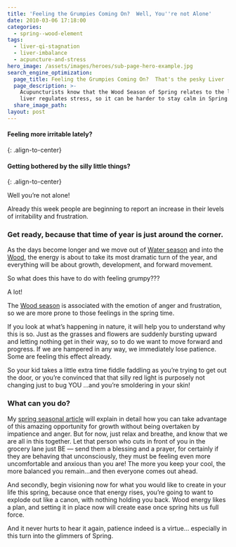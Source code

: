 ```yaml
---
title: 'Feeling the Grumpies Coming On?  Well, You''re not Alone'
date: 2010-03-06 17:18:00
categories:
  - spring--wood-element
tags:
  - liver-qi-stagnation
  - liver-imbalance
  - acpuncture-and-stress
hero_image: /assets/images/heroes/sub-page-hero-example.jpg
search_engine_optimization:
  page_title: Feeling the Grumpies Coming On?  That's the pesky Liver
  page_description: >-
    Acupuncturists know that the Wood Season of Spring relates to the liver. The
    liver regulates stress, so it can be harder to stay calm in Spring.
  share_image_path:
layout: post
---
```


#### Feeling more irritable lately?
{: .align-to-center}

#### Getting bothered by the silly little things?
{: .align-to-center}

Well you’re not alone!

Already this week people are beginning to report an increase in their levels of irritability and frustration.

### Get ready, because that time of year is just around the corner.

As the days become longer and we move out of [Water season](http://www.wisdomwaysacupuncture.com/2018/01/12/the-depths-of-water-will-keep-you-balanced-this-winter/) and into the [Wood](http://www.wisdomwaysacupuncture.com/2018/04/15/wood-element-agitation-tips/), the energy is about to take its most dramatic turn of the year, and everything will be about growth, development, and forward movement.

So what does this have to do with feeling grumpy???

A lot!

The [Wood season](http://www.wisdomwaysacupuncture.com/2018/05/10/the-wood-element-of-acupuncture-theory/) is associated with the emotion of anger and frustration, so we are more prone to those feelings in the spring time.

If you look at what’s happening in nature, it will help you to understand why this is so. Just as the grasses and flowers are suddenly bursting upward and letting nothing get in their way, so to do we want to move forward and progress. If we are hampered in any way, we immediately lose patience. Some are feeling this effect already.

So your kid takes a little extra time fiddle faddling as you’re trying to get out the door, or you’re convinced that that silly red light is purposely not changing just to bug YOU …and you’re smoldering in your skin!

### What can you do?

My [spring seasonal article](/2011/03/21/its-wood-season-tips-for-keeping-your-liver-happy-this-spring/) will explain in detail how you can take advantage of this amazing opportunity for growth without being overtaken by impatience and anger. But for now, just relax and breathe, and know that we are all in this together. Let that person who cuts in front of you in the grocery lane just BE — send them a blessing and a prayer, for certainly if they are behaving that unconsciously, they must be feeling even more uncomfortable and anxious than you are! The more you keep your cool, the more balanced you remain…and then everyone comes out ahead.

And secondly, begin visioning now for what you would like to create in your life this spring, because once that energy rises, you’re going to want to explode out like a canon, with nothing holding you back. Wood energy likes a plan, and setting it in place now will create ease once spring hits us full force.

And it never hurts to hear it again, patience indeed is a virtue… especially in this turn into the glimmers of Spring.

**&nbsp;**